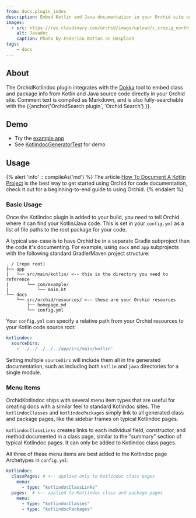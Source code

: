 ```yaml
---
from: docs.plugin_index
description: Embed Kotlin and Java documentation in your Orchid site using Dokka.
images:
  - src: https://res.cloudinary.com/orchid/image/upload/c_crop,g_north,h_1402,w_2666/c_scale,e_blur:150,w_300/v1550346159/plugins/kotlindoc.jpg
    alt: Javadoc
    caption: Photo by Federico Bottos on Unsplash
tags:
    - docs
---
```


## About

The OrchidKotlindoc plugin integrates with the [Dokka](https://github.com/Kotlin/dokka) tool to embed class and package 
info from Kotlin and Java source code directly in your Orchid site. Comment text is compiled as Markdown, and is also 
fully-searchable with the {{anchor('OrchidSearch plugin', 'Orchid Search') }}.

## Demo

- Try the [example app](https://github.com/JavaEden/OrchidTutorials/tree/master/kotlin-site)
- See [KotlindocGeneratorTest](https://github.com/JavaEden/Orchid/blob/master/plugins/OrchidKotlindoc/src/test/kotlin/com/eden/orchid/kotlindoc/KotlindocGeneratorTest.kt) for demo

## Usage

{% alert 'info' :: compileAs('md') %}
The article [How To Document A Kotlin Project](https://dev.to/cjbrooks12/how-to-document-a-kotlin-project-edc) is the 
best way to get started using Orchid for code documentation, check it out for a beginning-to-end guide to using 
Orchid.
{% endalert %}

### Basic Usage

Once the Kotlindoc plugin is added to your build, you need to tell Orchid where it can find your Kotlin/Java code. This 
is set in your `config.yml` as a list of file paths to the root package for your code. 

A typical use-case is to have Orchid be in a separate Gradle subproject than the code it's documenting. For example, 
using `docs` and `app` subprojects with the following standard Gradle/Maven project structure:

```text
. / (repo root)
├── app
|   └── src/main/kotlin/ <-- this is the directory you need to reference
|       └── com/example/
|           └── main.kt
└── docs
    └── src/orchid/resources/ <-- these are your Orchid resources
        ├── homepage.md
        └── config.yml
```

Your `config.yml` can specify a relative path from your Orchid resources to your Kotlin code source root:

```yaml
kotlindoc:
  sourceDirs:
    - './../../../../app/src/main/kotlin'
```

Setting multiple `sourceDirs` will include them all in the generated documentation, such as including both `kotlin` and 
`java` directories for a single module.

### Menu Items

OrchidKotlindoc ships with several menu item types that are useful for creating docs with a similar feel to standard 
Kotlindoc sites. The `kotlindocClasses` and `kotlindocPackages` simply link to all generated class and package pages, 
like the sidebar frames on typical Kotlindoc pages. 

`kotlindocClassLinks` creates links to each individual field, constructor, and method documented in a class page, 
similar to the "summary" section of typical Kotlindoc pages. It can only be added to Kotlindoc class pages.

All three of these menu items are best added to the Kotlindoc page Archetypes in `config.yml`:

```yaml
kotlindoc:
  classPages: # <-- applied only to Kotlindoc class pages
    menu:
      - type: "kotlindocClassLinks"
  pages:  # <-- applied to Kotlindoc class and package pages
    menu:
      - type: "kotlindocClasses"
      - type: "kotlindocPackages"
```
